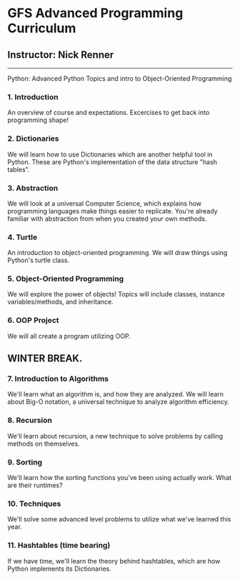 # GFS Advanced Programming Curriculum 
## Instructor: Nick Renner
---


Python: Advanced Python Topics and intro to Object-Oriented Programming

### 1. Introduction

An overview of course and expectations. Excercises to get back into programming shape!

### 2. Dictionaries

We will learn how to use Dictionaries which are another helpful tool in Python. These are Python's implementation of the data structure "hash tables".

### 3. Abstraction

We will look at a universal Computer Science, which explains how programming languages make things easier to replicate. You're already familiar with abstraction from when you created your own methods.

### 4. Turtle

An introduction to object-oriented programming. We will draw things using Python's turtle class.

### 5. Object-Oriented Programming

We will explore the power of objects! Topics will include classes, instance variables/methods, and inheritance.

### 6. OOP Project

We will all create a program utilizing OOP.

## WINTER BREAK.

### 7. Introduction to Algorithms

We'll learn what an algorithm is, and how they are analyzed. We will learn about Big-O notation, a universal technique to analyze algorithm efficiency.

### 8. Recursion

We'll learn about recursion, a new technique to solve problems by calling methods on themselves.

### 9. Sorting

We'll learn how the sorting functions you've been using actually work. What are their runtimes?

### 10. Techniques

We'll solve some advanced level problems to utilize what we've learned this year.

### 11. Hashtables (time bearing)

If we have time, we'll learn the theory behind hashtables, which are how Python implements its Dictionaries.
